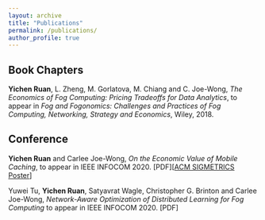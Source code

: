 ```yaml
---
layout: archive
title: "Publications"
permalink: /publications/
author_profile: true
---
```



Book Chapters
------
**Yichen Ruan**, L. Zheng, M. Gorlatova, M. Chiang and C. Joe-Wong, 
*The Economics of Fog Computing: Pricing Tradeoffs for Data Analytics*, 
to appear in *Fog and Fogonomics: Challenges and Practices of Fog Computing, 
Networking, Strategy and Economics*, Wiley, 2018.


Conference
------
**Yichen Ruan** and Carlee Joe-Wong, *On the Economic Value of Mobile Caching*, 
to appear in IEEE INFOCOM 2020. [PDF][[ACM SIGMETRICS Poster](https://ycruan.github.io/papers/economic-caching-poster.pdf)]


Yuwei Tu, **Yichen Ruan**, Satyavrat Wagle, Christopher G. Brinton and 
Carlee Joe-Wong, *Network-Aware Optimization of Distributed Learning for Fog Computing*
 to appear in IEEE INFOCOM 2020. [PDF]
 
